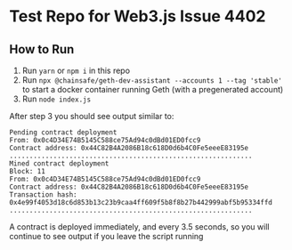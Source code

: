 # Test Repo for Web3.js Issue 4402

## How to Run

1. Run `yarn` or `npm i` in this repo
2. Run `npx @chainsafe/geth-dev-assistant --accounts 1 --tag 'stable'` to start a docker container running Geth (with a pregenerated account)
3. Run `node index.js`

After step 3 you should see output similar to:

```
Pending contract deployment
From: 0x0c4D34E74B5145C588ce75Ad94c0dBd01ED0fcc9
Contract address: 0x44C82B4A2086B18c618D0d6b4C0Fe5eeeE83195e
.............................................................
Mined contract deployment
Block: 11
From: 0x0c4D34E74B5145C588ce75Ad94c0dBd01ED0fcc9
Contract address: 0x44C82B4A2086B18c618D0d6b4C0Fe5eeeE83195e
Transaction hash: 0x4e99f4053d18c6d853b13c23b9caa4ff609f5b8f8b27b442999abf5b95334ffd
.............................................................
```

A contract is deployed immediately, and every 3.5 seconds, so you will continue to see output if you leave the script running
